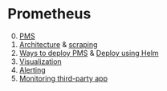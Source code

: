 # Prometheus

0. [PMS](https://github.com/vikchupak/Prometheus/blob/main/prometheusMonitoringStack.md)
1. [Architecture](https://github.com/vikchupak/Prometheus/blob/main/architecture.md) & [scraping](https://github.com/vikchupak/Prometheus/blob/main/scraping.md)
2. [Ways to deploy PMS](https://github.com/vikchupak/Prometheus/blob/main/waysToDeployPrometheusStack.md) & [Deploy using Helm
](https://github.com/vikchupak/Prometheus/blob/main/deployPMSUsingHelm.md)
3. [Visualization](https://github.com/vikchupak/Prometheus/blob/main/visualization.md)
4. [Alerting](https://github.com/vikchupak/Prometheus/blob/main/alerting.md)
5. [Monitoring third-party app](https://github.com/vikchupak/Prometheus/blob/main/monitoringApps.md)
